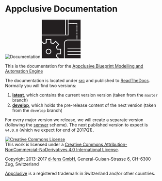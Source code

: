 # Appclusive Documentation
![Documentation](https://readthedocs.org/projects/pip/badge/)
![](Logo/Logo5black128.png)

This is the documentation for the [Appclusive Blueprint Modelling and Automation Engine](http://appclusive.net)

The documentation is located under [src](./src) and published to [ReadTheDocs](http://docs.appclusive.net). Normally you will find two versions:

1. [**latest**](http://docs.appclusive.net/en/latest), which contains the current version version (taken from the `master` branch)
2. [**develop**](http://docs.appclusive.net/develop), which holds the pre-release content of the next version (taken from the `develop` branch)

For every major version we release, we will create a separate version (following the [semver](http://semver.org) scheme). The next published version to expect is `v4.0.0` (which we expect for end of 2017Q1).

<a rel="license" href="http://creativecommons.org/licenses/by-nc-nd/4.0/"><img alt="Creative Commons License" style="border-width:0" src="https://i.creativecommons.org/l/by-nc-nd/4.0/88x31.png" /></a><br />This work is licensed under a <a rel="license" href="http://creativecommons.org/licenses/by-nc-nd/4.0/">Creative Commons Attribution-NonCommercial-NoDerivatives 4.0 International License</a>.

Copyright 2013-2017 [d-fens GmbH](http://d-fens.net), General-Guisan-Strasse 6, CH-6300 Zug, Switzerland

[Appclusive](https://www.swissreg.ch/srclient/tm/691777) is a registered trademark in Switzerland and/or other countries.
